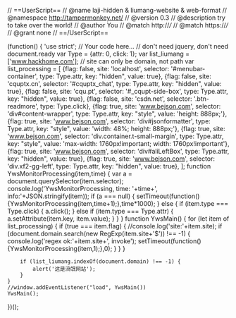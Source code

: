 // ==UserScript==
// @name         laji-hidden & liumang-website & web-format
// @namespace    http://tampermonkey.net/
// @version      0.3
// @description  try to take over the world!
// @author       You
// @match        http://*/*
// @match        https://*/*
// @grant        none
// ==/UserScript==

(function() {
    'use strict';
    // Your code here...
    // don't need jquery, don't need document.ready
    var Type = {attr: 0, click: 1};
    var list_liumang = ['www.hackhome.com'];
    // site can only be domain, not path
    var list_processing = [
                           {flag: false, site: 'localhost', selector: '#menubar-container', type: Type.attr, key: "hidden", value: true},
                           {flag: false, site: 'cquptx.cn', selector: '#cquptx_chat', type: Type.attr, key: "hidden", value: true},
                           {flag: false, site: 'cqu.pt', selector: '#_cqupt-side-box', type: Type.attr, key: "hidden", value: true},
                           {flag: false, site: 'csdn.net', selector: '.btn-readmore', type: Type.click},
                           {flag: true, site: 'www.bejson.com', selector: 'div#content-wrapper', type: Type.attr, key: "style", value: 'height: 888px;'},
                           {flag: true, site: 'www.bejson.com', selector: 'div#jsonformatter', type: Type.attr, key: "style", value: 'width: 48%; height: 888px;'},
                           {flag: true, site: 'www.bejson.com', selector: 'div.container.t-small-margin', type: Type.attr, key: "style", value: 'max-width: 1760px!important; width: 1760px!important'},
                           {flag: true, site: 'www.bejson.com', selector: 'div#aliLeftBox', type: Type.attr, key: "hidden", value: true},
                           {flag: true, site: 'www.bejson.com', selector: 'div.xf2-gg-left', type: Type.attr, key: "hidden", value: true},
                    ];
    function YwsMonitorProcessing(item,time) {
        var a = document.querySelector(item.selector);
        console.log('YwsMonitorProcessing, time: '+time+', info:'+JSON.stringify(item));
        if (a === null) {
            setTimeout(function(){YwsMonitorProcessing(item,time+1);},time*1000);
        } else {
            if (item.type === Type.click) {
                a.click();
            } else if (item.type === Type.attr) {
                a.setAttribute(item.key, item.value);
            }
        }
    }
    function YwsMain() {
        for (let item of list_processing) {
            if (true === item.flag) {
                //console.log('site:'+item.site);
                if (document.domain.search(new RegExp(item.site+'\$')) !== -1) {
                    console.log('regex ok:'+item.site+', invoke');
                    setTimeout(function(){YwsMonitorProcessing(item,1);},0);
                }
            }
        }

        if (list_liumang.indexOf(document.domain) !== -1) {
            alert('这是流氓网站');
        }
    }
    //window.addEventListener("load", YwsMain())
    YwsMain();
})();